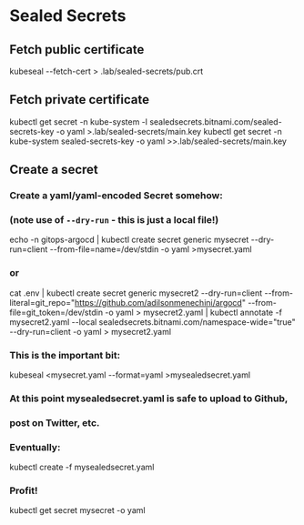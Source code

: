 # Sealed Secrets

## Fetch public certificate

kubeseal --fetch-cert > .lab/sealed-secrets/pub.crt

## Fetch private certificate

kubectl get secret -n kube-system -l sealedsecrets.bitnami.com/sealed-secrets-key -o yaml >.lab/sealed-secrets/main.key kubectl get secret -n kube-system sealed-secrets-key -o yaml >>.lab/sealed-secrets/main.key

## Create a secret

### Create a yaml/yaml-encoded Secret somehow:
### (note use of `--dry-run` - this is just a local file!)
echo -n gitops-argocd | kubectl create secret generic mysecret --dry-run=client --from-file=name=/dev/stdin -o yaml >mysecret.yaml

### or
cat .env | kubectl create secret generic mysecret2 --dry-run=client --from-literal=git_repo="https://github.com/adilsonmenechini/argocd" --from-file=git_token=/dev/stdin -o yaml > mysecret2.yaml | kubectl annotate -f mysecret2.yaml --local sealedsecrets.bitnami.com/namespace-wide="true" --dry-run=client -o yaml > mysecret2.yaml

### This is the important bit:
kubeseal <mysecret.yaml --format=yaml >mysealedsecret.yaml

### At this point mysealedsecret.yaml is safe to upload to Github,
### post on Twitter, etc.

### Eventually:
kubectl create -f mysealedsecret.yaml

### Profit!
kubectl get secret mysecret -o yaml